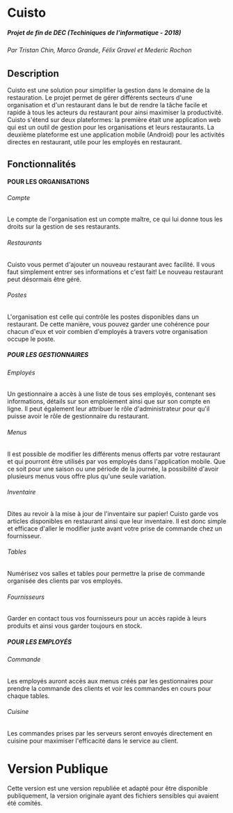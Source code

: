 

# Cuisto

##### Projet de fin de DEC (Techiniques de l'informatique - 2018)
###### Par Tristan Chin, Marco Grande, Félix Gravel et Mederic Rochon

## Description

Cuisto est une solution pour simplifier la gestion dans le domaine de la restauration. Le projet permet de gérer différents secteurs d'une organisation et d'un restaurant dans le but de rendre la tâche facile et rapide à tous les acteurs du restaurant pour ainsi maximiser la productivité. Cuisto s'étend sur deux plateformes: la première était une application web qui est un outil de gestion pour les organisations et leurs restaurants. La deuxième plateforme est une application mobile (Android) pour les activités directes en restaurant, utile pour les employés en restaurant.

## Fonctionnalités

#### POUR LES ORGANISATIONS

###### Compte

Le compte de l'organisation est un compte maître, ce qui lui donne tous les droits sur la gestion de ses restaurants.

###### Restaurants

Cuisto vous permet d'ajouter un nouveau restaurant avec facilité. Il vous faut simplement entrer ses informations et c'est fait! Le nouveau restaurant peut désormais être géré.

###### Postes

L'organisation est celle qui contrôle les postes disponibles dans un restaurant. De cette manière, vous pouvez garder une cohérence pour chacun d'eux et voir combien d'employés à travers votre organisation occupe le poste.

##### POUR LES GESTIONNAIRES

###### Employés

Un gestionnaire a accès à une liste de tous ses employés, contenant ses informations, détails sur son emploiement ainsi que sur son compte en ligne. Il peut également leur attribuer le rôle d'administrateur pour qu'il puisse avoir le rôle de gestionnaire du restaurant.

###### Menus

Il est possible de modifier les différents menus offerts par votre restaurant et qui pourront être utilisés par vos employés dans l'application mobile. Que ce soit pour une saison ou une période de la journée, la possibilité d'avoir plusieurs menus vous offre plus qu'une seule variation.

###### Inventaire

Dites au revoir à la mise à jour de l'inventaire sur papier! Cuisto garde vos articles disponibles en restaurant ainsi que leur inventaire. Il est donc simple et efficace d'aller le modifier juste avant votre prise de commande chez un fournisseur.

###### Tables

Numérisez vos salles et tables pour permettre la prise de commande organisée des clients par vos employés.

###### Fournisseurs

Garder en contact tous vos fournisseurs pour un accès rapide à leurs produits et ainsi vous garder toujours en stock.

##### POUR LES EMPLOYÉS

###### Commande

Les employés auront accès aux menus créés par les gestionnaires pour prendre la commande des clients et voir les commandes en cours pour chaque tables.

###### Cuisine

Les commandes prises par les serveurs seront envoyés directement en cuisine pour maximiser l'efficacité dans le service au client.

# Version Publique

Cette version est une version republiée et adapté pour être disponible publiquement, la version originale ayant des fichiers sensibles qui avaient été comités.
